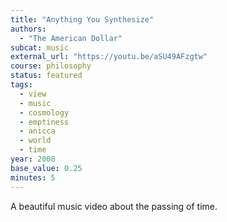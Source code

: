 ```yaml
---
title: "Anything You Synthesize"
authors:
  - "The American Dollar"
subcat: music
external_url: "https://youtu.be/aSU49AFzgtw"
course: philosophy
status: featured
tags:
  - view
  - music
  - cosmology
  - emptiness
  - anicca
  - world
  - time
year: 2008
base_value: 0.25
minutes: 5
---
```


A beautiful music video about the passing of time.
